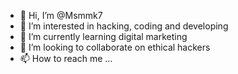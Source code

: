 - 👋 Hi, I’m @Msmmk7
- 👀 I’m interested in hacking, coding and developing 
- 🌱 I’m currently learning digital marketing 
- 💞️ I’m looking to collaborate on ethical hackers
- 📫 How to reach me ...

<!---
Msmmk7/Msmmk7 is a ✨ special ✨ repository because its `README.md` (this file) appears on your GitHub profile.
You can click the Preview link to take a look at your changes.
--->
